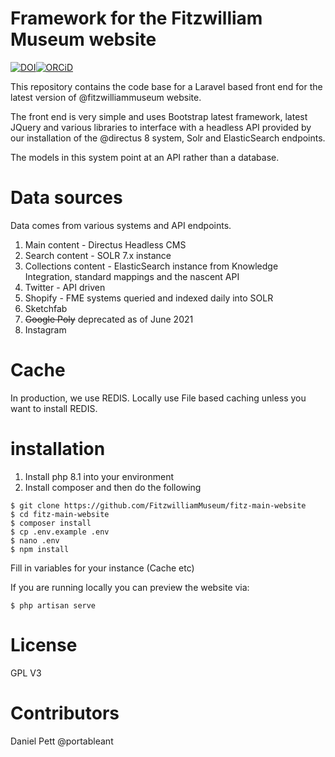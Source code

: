 # Framework for the Fitzwilliam Museum website

[![DOI](https://zenodo.org/badge/DOI/10.5281/zenodo.6304361.svg)](https://doi.org/10.5281/zenodo.6304361)[![ORCiD](https://img.shields.io/badge/ORCiD-0000--0002--0246--2335-green.svg)](http://orcid.org/0000-0002-0246-2335)


This repository contains the code base for a Laravel based front end for the latest version of @fitzwilliammuseum website.

The front end is very simple and uses Bootstrap latest framework, latest JQuery and various libraries to interface with a headless API provided by our installation of the @directus 8 system, Solr and ElasticSearch endpoints.

The models in this system point at an API rather than a database.  

# Data sources

Data comes from various systems and API endpoints.

1. Main content - Directus Headless CMS
2. Search content - SOLR 7.x instance
3. Collections content - ElasticSearch instance from Knowledge Integration, standard mappings and the nascent API
4. Twitter - API driven
5. Shopify - FME systems queried and indexed daily into SOLR
6. Sketchfab
7. ~~Google Poly~~ deprecated as of June 2021
8. Instagram

# Cache

In production, we use REDIS. Locally use File based caching unless you want to install REDIS.

# installation

1. Install php 8.1 into your environment
2. Install composer and then do the following
```
$ git clone https://github.com/FitzwilliamMuseum/fitz-main-website
$ cd fitz-main-website
$ composer install
$ cp .env.example .env
$ nano .env
$ npm install 
```
Fill in variables for your instance (Cache etc)

If you are running locally you can preview the website via: 

```
$ php artisan serve
```

# License

GPL V3

# Contributors

Daniel Pett @portableant
